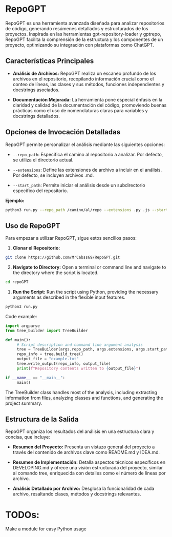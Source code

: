 # RepoGPT

RepoGPT es una herramienta avanzada diseñada para analizar repositorios de código, generando resúmenes detallados y estructurados de los proyectos. Inspirada en las herramientas gpt-repository-loader y gptrepo, RepoGPT facilita la comprensión de la estructura y los componentes de un proyecto, optimizando su integración con plataformas como ChatGPT.

## Características Principales

- **Análisis de Archivos:** RepoGPT realiza un escaneo profundo de los archivos en el repositorio, recopilando información crucial como el conteo de líneas, las clases y sus métodos, funciones independientes y docstrings asociados.

- **Documentación Mejorada:** La herramienta pone especial énfasis en la claridad y calidad de la documentación del código, promoviendo buenas prácticas como el uso de nomenclaturas claras para variables y docstrings detallados.


## Opciones de Invocación Detalladas

RepoGPT permite personalizar el análisis mediante las siguientes opciones:

- `--repo_path`: Especifica el camino al repositorio a analizar. Por defecto, se utiliza el directorio actual.
  
- `--extensions`: Define las extensiones de archivo a incluir en el análisis. Por defecto, se incluyen archivos .md.
  
- `--start_path`: Permite iniciar el análisis desde un subdirectorio específico del repositorio.

**Ejemplo:**

```bash
python3 run.py --repo_path /camino/al/repo --extensions .py .js --start_path src
```

## Uso de RepoGPT

Para empezar a utilizar RepoGPT, sigue estos sencillos pasos:

1. **Clonar el Repositorio:**

```bash
git clone https://github.com/MrCabss69/RepoGPT.git
```


2. **Navigate to Directory:** Open a terminal or command line and navigate to the directory where the script is located.
```bash
cd repoGPT
```
  
1. **Run the Script:** Run the script using Python, providing the necessary arguments as described in the flexible input features.
```bash
python3 run.py
```


Code example:

```python
import argparse
from tree_builder import TreeBuilder

def main():
     # Script description and command line argument analysis
     tree = TreeBuilder(args.repo_path, args.extensions, args.start_path)
     repo_info = tree.build_tree()
     output_file = "example.txt"
     tree.write_output(repo_info, output_file)
     print(f"Repository contents written to {output_file}")

if __name__ == "__main__":
     main()
```

The TreeBuilder class handles most of the analysis, including extracting information from files, analyzing classes and functions, and generating the project summary.


## Estructura de la Salida

RepoGPT organiza los resultados del análisis en una estructura clara y concisa, que incluye:

- **Resumen del Proyecto:** Presenta un vistazo general del proyecto a través del contenido de archivos clave como README.md y IDEA.md.

- **Resumen de Implementación:** Detalla aspectos técnicos específicos en DEVELOPING.md y ofrece una visión estructurada del proyecto, similar al comando tree, enriquecida con detalles como el número de líneas por archivo.

- **Análisis Detallado por Archivo:** Desglosa la funcionalidad de cada archivo, resaltando clases, métodos y docstrings relevantes.


# TODOs:
Make a module for easy Python usage 